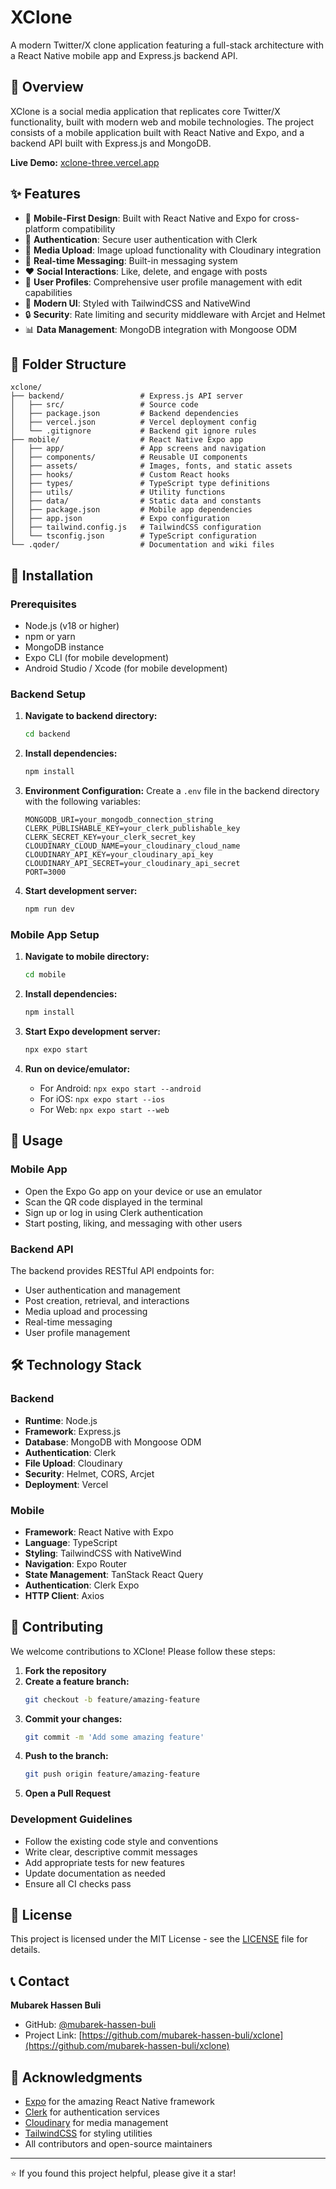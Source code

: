# XClone

A modern Twitter/X clone application featuring a full-stack architecture with a React Native mobile app and Express.js backend API.

## 🌟 Overview

XClone is a social media application that replicates core Twitter/X functionality, built with modern web and mobile technologies. The project consists of a mobile application built with React Native and Expo, and a backend API built with Express.js and MongoDB.

**Live Demo:** [xclone-three.vercel.app](https://xclone-three.vercel.app/)

## ✨ Features

- 📱 **Mobile-First Design**: Built with React Native and Expo for cross-platform compatibility
- 🔐 **Authentication**: Secure user authentication with Clerk
- 📸 **Media Upload**: Image upload functionality with Cloudinary integration
- 💬 **Real-time Messaging**: Built-in messaging system
- ❤️ **Social Interactions**: Like, delete, and engage with posts
- 👤 **User Profiles**: Comprehensive user profile management with edit capabilities
- 🎨 **Modern UI**: Styled with TailwindCSS and NativeWind
- 🔒 **Security**: Rate limiting and security middleware with Arcjet and Helmet
- 📊 **Data Management**: MongoDB integration with Mongoose ODM

## 📁 Folder Structure

```
xclone/
├── backend/                 # Express.js API server
│   ├── src/                 # Source code
│   ├── package.json         # Backend dependencies
│   ├── vercel.json          # Vercel deployment config
│   └── .gitignore           # Backend git ignore rules
├── mobile/                  # React Native Expo app
│   ├── app/                 # App screens and navigation
│   ├── components/          # Reusable UI components
│   ├── assets/              # Images, fonts, and static assets
│   ├── hooks/               # Custom React hooks
│   ├── types/               # TypeScript type definitions
│   ├── utils/               # Utility functions
│   ├── data/                # Static data and constants
│   ├── package.json         # Mobile app dependencies
│   ├── app.json             # Expo configuration
│   ├── tailwind.config.js   # TailwindCSS configuration
│   └── tsconfig.json        # TypeScript configuration
└── .qoder/                  # Documentation and wiki files
```

## 🚀 Installation

### Prerequisites

- Node.js (v18 or higher)
- npm or yarn
- MongoDB instance
- Expo CLI (for mobile development)
- Android Studio / Xcode (for mobile development)

### Backend Setup

1. **Navigate to backend directory:**
   ```bash
   cd backend
   ```

2. **Install dependencies:**
   ```bash
   npm install
   ```

3. **Environment Configuration:**
   Create a `.env` file in the backend directory with the following variables:
   ```env
   MONGODB_URI=your_mongodb_connection_string
   CLERK_PUBLISHABLE_KEY=your_clerk_publishable_key
   CLERK_SECRET_KEY=your_clerk_secret_key
   CLOUDINARY_CLOUD_NAME=your_cloudinary_cloud_name
   CLOUDINARY_API_KEY=your_cloudinary_api_key
   CLOUDINARY_API_SECRET=your_cloudinary_api_secret
   PORT=3000
   ```

4. **Start development server:**
   ```bash
   npm run dev
   ```

### Mobile App Setup

1. **Navigate to mobile directory:**
   ```bash
   cd mobile
   ```

2. **Install dependencies:**
   ```bash
   npm install
   ```

3. **Start Expo development server:**
   ```bash
   npx expo start
   ```

4. **Run on device/emulator:**
   - For Android: `npx expo start --android`
   - For iOS: `npx expo start --ios`
   - For Web: `npx expo start --web`

## 📱 Usage

### Mobile App
- Open the Expo Go app on your device or use an emulator
- Scan the QR code displayed in the terminal
- Sign up or log in using Clerk authentication
- Start posting, liking, and messaging with other users

### Backend API
The backend provides RESTful API endpoints for:
- User authentication and management
- Post creation, retrieval, and interactions
- Media upload and processing
- Real-time messaging
- User profile management

## 🛠️ Technology Stack

### Backend
- **Runtime**: Node.js
- **Framework**: Express.js
- **Database**: MongoDB with Mongoose ODM
- **Authentication**: Clerk
- **File Upload**: Cloudinary
- **Security**: Helmet, CORS, Arcjet
- **Deployment**: Vercel

### Mobile
- **Framework**: React Native with Expo
- **Language**: TypeScript
- **Styling**: TailwindCSS with NativeWind
- **Navigation**: Expo Router
- **State Management**: TanStack React Query
- **Authentication**: Clerk Expo
- **HTTP Client**: Axios

## 🤝 Contributing

We welcome contributions to XClone! Please follow these steps:

1. **Fork the repository**
2. **Create a feature branch:**
   ```bash
   git checkout -b feature/amazing-feature
   ```
3. **Commit your changes:**
   ```bash
   git commit -m 'Add some amazing feature'
   ```
4. **Push to the branch:**
   ```bash
   git push origin feature/amazing-feature
   ```
5. **Open a Pull Request**

### Development Guidelines
- Follow the existing code style and conventions
- Write clear, descriptive commit messages
- Add appropriate tests for new features
- Update documentation as needed
- Ensure all CI checks pass

## 📄 License

This project is licensed under the MIT License - see the [LICENSE](LICENSE) file for details.

## 📞 Contact

**Mubarek Hassen Buli**
- GitHub: [@mubarek-hassen-buli](https://github.com/mubarek-hassen-buli)
- Project Link: [https://github.com/mubarek-hassen-buli/xclone](https://github.com/mubarek-hassen-buli/xclone)

## 🙏 Acknowledgments

- [Expo](https://expo.dev/) for the amazing React Native framework
- [Clerk](https://clerk.com/) for authentication services
- [Cloudinary](https://cloudinary.com/) for media management
- [TailwindCSS](https://tailwindcss.com/) for styling utilities
- All contributors and open-source maintainers

---

⭐ If you found this project helpful, please give it a star!
